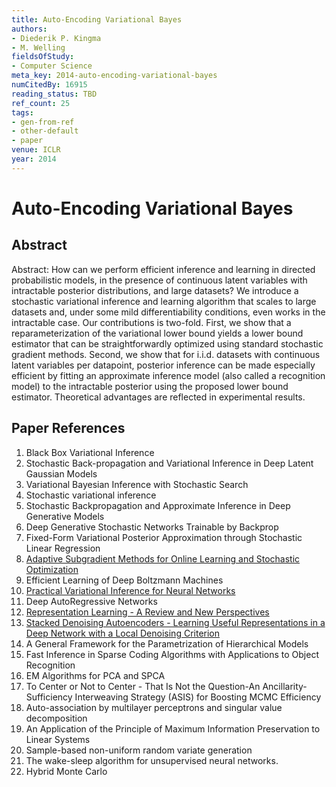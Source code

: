 ```yaml
---
title: Auto-Encoding Variational Bayes
authors:
- Diederik P. Kingma
- M. Welling
fieldsOfStudy:
- Computer Science
meta_key: 2014-auto-encoding-variational-bayes
numCitedBy: 16915
reading_status: TBD
ref_count: 25
tags:
- gen-from-ref
- other-default
- paper
venue: ICLR
year: 2014
---
```


# Auto-Encoding Variational Bayes

## Abstract

Abstract: How can we perform efficient inference and learning in directed probabilistic models, in the presence of continuous latent variables with intractable posterior distributions, and large datasets? We introduce a stochastic variational inference and learning algorithm that scales to large datasets and, under some mild differentiability conditions, even works in the intractable case. Our contributions is two-fold. First, we show that a reparameterization of the variational lower bound yields a lower bound estimator that can be straightforwardly optimized using standard stochastic gradient methods. Second, we show that for i.i.d. datasets with continuous latent variables per datapoint, posterior inference can be made especially efficient by fitting an approximate inference model (also called a recognition model) to the intractable posterior using the proposed lower bound estimator. Theoretical advantages are reflected in experimental results.

## Paper References

1. Black Box Variational Inference
2. Stochastic Back-propagation and Variational Inference in Deep Latent Gaussian Models
3. Variational Bayesian Inference with Stochastic Search
4. Stochastic variational inference
5. Stochastic Backpropagation and Approximate Inference in Deep Generative Models
6. Deep Generative Stochastic Networks Trainable by Backprop
7. Fixed-Form Variational Posterior Approximation through Stochastic Linear Regression
8. [Adaptive Subgradient Methods for Online Learning and Stochastic Optimization](2010-adaptive-subgradient-methods-for-online-learning-and-stochastic-optimization)
9. Efficient Learning of Deep Boltzmann Machines
10. [Practical Variational Inference for Neural Networks](2011-practical-variational-inference-for-neural-networks)
11. Deep AutoRegressive Networks
12. [Representation Learning - A Review and New Perspectives](2013-representation-learning-a-review-and-new-perspectives)
13. [Stacked Denoising Autoencoders - Learning Useful Representations in a Deep Network with a Local Denoising Criterion](2010-stacked-denoising-autoencoders-learning-useful-representations-in-a-deep-network-with-a-local-denoising-criterion)
14. A General Framework for the Parametrization of Hierarchical Models
15. Fast Inference in Sparse Coding Algorithms with Applications to Object Recognition
16. EM Algorithms for PCA and SPCA
17. To Center or Not to Center - That Is Not the Question-An Ancillarity-Sufficiency Interweaving Strategy (ASIS) for Boosting MCMC Efficiency
18. Auto-association by multilayer perceptrons and singular value decomposition
19. An Application of the Principle of Maximum Information Preservation to Linear Systems
20. Sample-based non-uniform random variate generation
21. The wake-sleep algorithm for unsupervised neural networks.
22. Hybrid Monte Carlo
